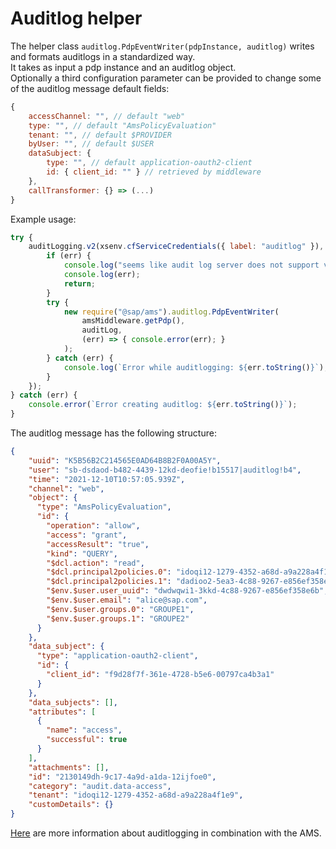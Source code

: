 # Auditlog helper
The helper class `auditlog.PdpEventWriter(pdpInstance, auditlog)` writes and formats auditlogs in a standardized way.</br>
It takes as input a pdp instance and an auditlog object.</br>
Optionally a third configuration parameter can be provided to change some of the auditlog message default fields:
```javascript
{
	accessChannel: "", // default "web"
	type: "", // default "AmsPolicyEvaluation"
	tenant: "", // default $PROVIDER
	byUser: "", // default $USER
	dataSubject: {
		type: "", // default application-oauth2-client
		id: { client_id: "" } // retrieved by middleware
	},
	callTransformer: {} => (...)
}
```
Example usage:
```javascript
try {
	auditLogging.v2(xsenv.cfServiceCredentials({ label: "auditlog" }), function(err, auditLog) {
		if (err) {
			console.log("seems like audit log server does not support version 2 of the REST API's");
			console.log(err);
			return;
		}
		try {
			new require("@sap/ams").auditlog.PdpEventWriter(
				amsMiddleware.getPdp(),
				auditLog,
				(err) => { console.error(err); }
			);
		} catch (err) {
			console.log(`Error while auditlogging: ${err.toString()}`);
		}
	});
} catch (err) {
	console.error(`Error creating auditlog: ${err.toString()}`);
}
```
The auditlog message has the following structure:
```json
{
    "uuid": "K5B56B2C214565E0AD64B8B2F0A00A5Y",
    "user": "sb-dsdaod-b482-4439-12kd-deofie!b15517|auditlog!b4",
    "time": "2021-12-10T10:57:05.939Z",
    "channel": "web",
    "object": {
      "type": "AmsPolicyEvaluation",
      "id": {
        "operation": "allow",
        "access": "grant",
        "accessResult": "true",
        "kind": "QUERY",
        "$dcl.action": "read",
        "$dcl.principal2policies.0": "idoqi12-1279-4352-a68d-a9a228a4f1e9",
        "$dcl.principal2policies.1": "dadioo2-5ea3-4c88-9267-e856ef358e6",
        "$env.$user.user_uuid": "dwdwqwi1-3kkd-4c88-9267-e856ef358e6b",
        "$env.$user.email": "alice@sap.com",
        "$env.$user.groups.0": "GROUPE1",
        "$env.$user.groups.1": "GROUPE2"
      }
    },
    "data_subject": {
      "type": "application-oauth2-client",
      "id": {
        "client_id": "f9d28f7f-361e-4728-b5e6-00797ca4b3a1"
      }
    },
    "data_subjects": [],
    "attributes": [
      {
        "name": "access",
        "successful": true
      }
    ],
    "attachments": [],
    "id": "2130149dh-9c17-4a9d-a1da-12ijfoe0",
    "category": "audit.data-access",
    "tenant": "idoqi12-1279-4352-a68d-a9a228a4f1e9",
    "customDetails": {}
}
```
[Here](https://github.wdf.sap.corp/CPSecurity/Knowledge-Base/blob/master/13_AuthorizationManagementService(AMS)/AuditLogging.md#audit-log-viewer) are more information about auditlogging in combination with the AMS.